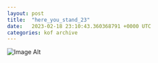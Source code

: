 ```yaml
---
layout:	post
title:	"here_you_stand_23"
date:	2023-02-18 23:10:43.360368791 +0000 UTC
categories:	kof archive
---
```


![Image Alt](https://k0f.github.io/assets/here_you_stand_23.png)
